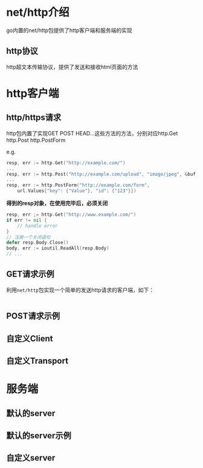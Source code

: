 # net/http介绍

go内置的net/http包提供了http客户端和服务端的实现

## http协议

http超文本传输协议，提供了发送和接收html页面的方法

# http客户端

## http/https请求

http包内置了实现GET POST HEAD...这些方法的方法，分别对应http.Get http.Post http.PostForm

e.g.

```go
resp, err := http.Get("http://example.com/")
...
resp, err := http.Post("http://example.com/upload", "image/jpeg", &buf)
...
resp, err := http.PostForm("http://example.com/form",
	url.Values{"key": {"Value"}, "id": {"123"}})
```

**得到的resp对象，在使用完毕后，必须关闭**

```go
resp, err ;= http.Get("http://www.example.com/")
if err != nil {
    // handle error
}
// 注册一个关闭语句
defer resp.Body.Close()
body, err := ioutil.ReadAll(resp.Body)
// ...
```



## GET请求示例

利用`net/http`包实现一个简单的发送http请求的客户端，如下：

```go

```



## POST请求示例

## 自定义Client

## 自定义Transport

# 服务端

## 默认的server

## 默认的server示例

## 自定义server

